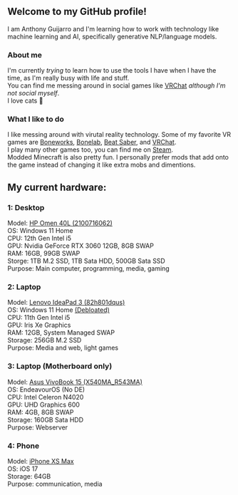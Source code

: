 ## Welcome to my GitHub profile!
I am Anthony Guijarro and I'm learning how to work with technology like machine learning and AI, specifically generative NLP/language models.

### About me
I'm currently *trying* to learn how to use the tools I have when I have the time, as I'm really busy with life and stuff.\
You can find me messing around in social games like [VRChat][vrc] *although I'm not social myself*.\
I love cats 🐾

### What I like to do
I like messing around with virutal reality technology. Some of my favorite VR games are [Boneworks][slz], [Bonelab][slz], [Beat Saber][bs], and [VRChat][vrchat].\
I play many other games too, you can find me on [Steam].\
Modded Minecraft is also pretty fun. I personally prefer mods that add onto the game instead of changing it like extra mobs and dimentions.

## My current hardware:
### 1: Desktop
Model: [HP Omen 40L (2100716062)](https://www.bestbuy.com/site/hp-omen-40l-gaming-desktop-intel-core-i5-12400f-hyperx-16gb-memory-nvidia-geforce-rtx-3060-1tb-ssd-nightfall-black/6504335.p?skuId=6504335)\
OS: Windows 11 Home\
CPU: 12th Gen Intel i5\
GPU: Nvidia GeForce RTX 3060 12GB, 8GB SWAP\
RAM: 16GB, 99GB SWAP\
Storge: 1TB M.2 SSD, 1TB Sata HDD, 500GB Sata SSD\
Purpose: Main computer, programming, media, gaming

### 2: Laptop
Model: [Lenovo IdeaPad 3 (82h801dqus)](https://psref.lenovo.com/Detail/IdeaPad/IdeaPad_3_15ITL6?M=82h801dqus)\
OS: Windows 11 Home [(Debloated)](https://github.com/LeDragoX/Win-Debloat-Tools)\
CPU: 11th Gen Intel i5\
GPU: Iris Xe Graphics\
RAM: 12GB, System Managed SWAP\
Storage: 256GB M.2 SSD\
Purpose: Media and web, light games

### 3: Laptop (Motherboard only)
Model: [Asus VivoBook 15 (X540MA_R543MA)](https://www.asus.com/us/laptops/for-home/everyday-use/r543/techspec/)\
OS: EndeavourOS (No DE)\
CPU: Intel Celeron N4020\
GPU: UHD Graphics 600\
RAM: 4GB, 8GB SWAP\
Storage: 160GB Sata HDD\
Purpose: Webserver

### 4: Phone
Model: [iPhone XS Max](https://support.apple.com/en-us/111880)\
OS: iOS 17\
Storage: 64GB\
Purpose: communication, media

<!--
Shortcuts for links.
-->
[vrc]: https://anthonyg5005.github.io/vrchat.html "My VRChat profile"
[twt]: https://twitter.com/messages/compose?recipient_id=1167957172656988165 "Direct Message me on Twitter"
[vrchat]: https://hello.vrchat.com "Learn more about VRChat"
[bs]: https://beatsaber.com "Learn more about Beat Saber"
[slz]: https://stresslevelzero.com "Learn more about Boneworks and Bonelab on Stress Level Zero's website"
[discord]: https://discord.com/users/419377737149710346 "Link to my Discord profile"
[steam]: https://steamcommunity.com/id/Anthonyg5005 "My Steam account"
[neos]: https://resonite.com/ "Learn more about Resonite"
